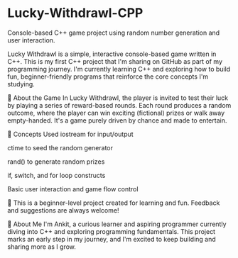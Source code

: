 # Lucky-Withdrawl-CPP
Console-based C++ game project using random number generation and user interaction.

Lucky Withdrawl is a simple, interactive console-based game written in C++. This is my first C++ project that I'm sharing on GitHub as part of my programming journey. I'm currently learning C++ and exploring how to build fun, beginner-friendly programs that reinforce the core concepts I'm studying.


🔹 About the Game
In Lucky Withdrawl, the player is invited to test their luck by playing a series of reward-based rounds. Each round produces a random outcome, where the player can win exciting (fictional) prizes or walk away empty-handed. It's a game purely driven by chance and made to entertain.

🧠 Concepts Used
iostream for input/output

ctime to seed the random generator

rand() to generate random prizes

if, switch, and for loop constructs

Basic user interaction and game flow control


📌
This is a beginner-level project created for learning and fun.
Feedback and suggestions are always welcome!

👤 About Me
I'm Ankit, a curious learner and aspiring programmer currently diving into C++ and exploring programming fundamentals. This project marks an early step in my journey, and I'm excited to keep building and sharing more as I grow.
